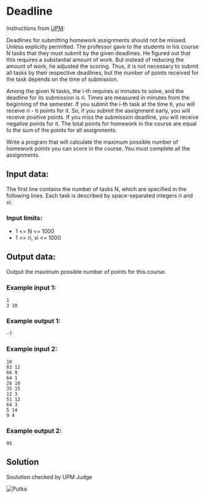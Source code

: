 
# Deadline

Instructions from [UPM](https://putka-upm.acm.si/tasks/t/rok/en/):

Deadlines for submitting homework assignments should not be missed. Unless explicitly permitted. The professor gave to the students in his course N tasks that they must submit by the given deadlines. He figured out that this requires a substantial amount of work. But instead of reducing the amount of work, he adjusted the scoring. Thus, it is not necessary to submit all tasks by their respective deadlines, but the number of points received for the task depends on the time of submission.

Among the given N tasks, the i-th requires xi minutes to solve, and the deadline for its submission is ri. Times are measured in minutes from the beginning of the semester. If you submit the i-th task at the time ti, you will receive ri - ti points for it. So, if you submit the assignment early, you will receive positive points. If you miss the submission deadline, you will receive negative points for it. The total points for homework in the course are equal to the sum of the points for all assignments.

Write a program that will calculate the maximum possible number of homework points you can score in the course. You must complete all the assignments.


## Input data:
The first line contains the number of tasks N, which are specified in the following lines. Each task is described by space-separated integers ri and xi.

### Input limits:
- 1 <= N <= 1000
- 1 <= ri, xi <= 1000

## Output data:
Output the maximum possible number of points for this course.

### Example input 1:


```
1
3 10
```

### Example output 1:
```
-7
```

### Example input 2:
```
10
83 12
66 9
64 1
26 10
35 15
12 3
51 12
64 3
5 14
9 4
```

### Example output 2:
```
95
```

## Solution

Soulution checked by UPM Judge 

![Putka](https://putka-upm.acm.si/static/img/logo/putka.a32410c73e30.png)
